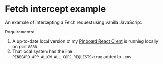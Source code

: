 # Fetch intercept example

An example of intercepting a Fetch request using vanilla JavaScript.

Requirements:

1. A up-to-date local version of my [Pinboard React Client](https://github.com/brendanmurty/pinboard-react-client) is running locally on port `8888`
2. That local system has the line `PINBOARD_APP_ALLOW_ALL_CORS_REQUESTS=true` added to `.env`
